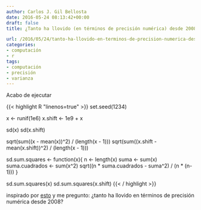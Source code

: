 ```yaml
---
author: Carlos J. Gil Bellosta
date: 2016-05-24 08:13:42+00:00
draft: false
title: ¿Tanto ha llovido (en términos de precisión numérica) desde 2008?

url: /2016/05/24/tanto-ha-llovido-en-terminos-de-precision-numerica-desde-2008/
categories:
- computación
- r
tags:
- computación
- precisión
- varianza
---
```


Acabo de ejecutar

{{< highlight R "linenos=true" >}}
set.seed(1234)

x <- runif(1e6)
x.shift <- 1e9 + x

sd(x)
sd(x.shift)

sqrt(sum((x - mean(x))^2) / (length(x - 1)))
sqrt(sum((x.shift - mean(x.shift))^2) / (length(x - 1)))

sd.sum.squares <- function(x){
  n <- length(x)
  suma <- sum(x)
  suma.cuadrados <- sum(x^2)
  sqrt((n * suma.cuadrados - suma^2) / (n * (n-1)))
}

sd.sum.squares(x)
sd.sum.squares(x.shift)
{{< / highlight >}}

inspirado por [esto](http://www.johndcook.com/blog/2008/09/26/comparing-three-methods-of-computing-standard-deviation/) y me pregunto: ¿tanto ha llovido en términos de precisión numérica desde 2008?

